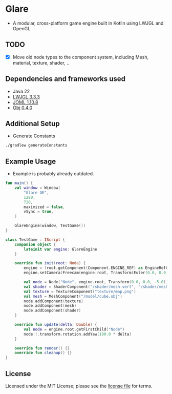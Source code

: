 # Glare
- A modular, cross-platform game engine built in Kotlin using LWJGL and OpenGL

## TODO
- [x] Move old node types to the component system, including Mesh, material, texture, shader, ..

## Dependencies and frameworks used
- Java 22
- [LWJGL 3.3.3](https://www.lwjgl.org/)
- [JOML 1.10.8](https://github.com/JOML-CI/JOML)
- [Obj 0.4.0](https://github.com/javagl/Obj)

## Additional Setup
- Generate Constants
```bash
./gradlew generateConstants
```

## Example Usage
- Example is probably already outdated. 
```kotlin
fun main() {
    val window = Window(
        "Glare GE",
        1280,
        720,
        maximized = false,
        vSync = true,
    )

    GlareEngine(window, TestGame())
}

class TestGame : IScript {
    companion object {
        lateinit var engine: GlareEngine
    }

    override fun init(root: Node) {
        engine = (root.getComponent(Component.ENGINE_REF) as EngineRefComponent).getEngine()
        engine.setCamera(Freecam(engine.root, Transform(Euler(0.0, 0.0, -90.0))))

        val node = Node("Node", engine.root, Transform(0.0, 0.0, -5.0))
        val shader = ShaderComponent("/shader/mesh.vert", "/shader/mesh.frag")
        val texture = TextureComponent("texture/map.png")
        val mesh = MeshComponent("/model/cube.obj")
        node.addComponent(texture)
        node.addComponent(mesh)
        node.addComponent(shader)
    }

    override fun update(delta: Double) {
        val node = engine.root.getFirstChild("Node")
        node!!.transform.rotation.addYaw(100.0 * delta)
    }

    override fun render() {}
    override fun cleanup() {}
}
```

## License
Licensed under the MIT License; please see the [license file](LICENSE) for terms.
